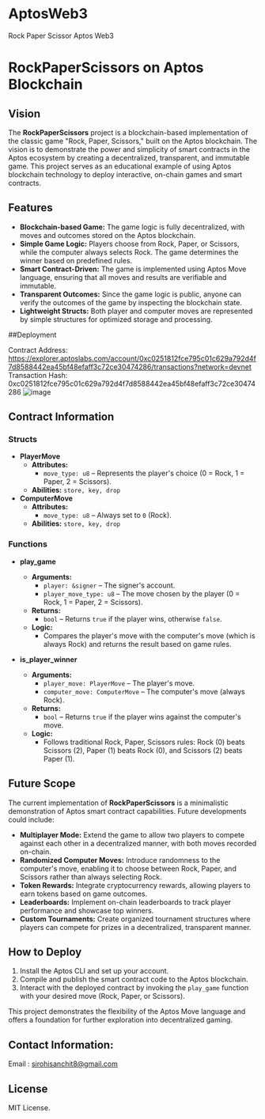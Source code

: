 # AptosWeb3
Rock Paper Scissor Aptos Web3 

# RockPaperScissors on Aptos Blockchain

## Vision
The **RockPaperScissors** project is a blockchain-based implementation of the classic game "Rock, Paper, Scissors," built on the Aptos blockchain. The vision is to demonstrate the power and simplicity of smart contracts in the Aptos ecosystem by creating a decentralized, transparent, and immutable game. This project serves as an educational example of using Aptos blockchain technology to deploy interactive, on-chain games and smart contracts.

## Features

- **Blockchain-based Game:** The game logic is fully decentralized, with moves and outcomes stored on the Aptos blockchain.
- **Simple Game Logic:** Players choose from Rock, Paper, or Scissors, while the computer always selects Rock. The game determines the winner based on predefined rules.
- **Smart Contract-Driven:** The game is implemented using Aptos Move language, ensuring that all moves and results are verifiable and immutable.
- **Transparent Outcomes:** Since the game logic is public, anyone can verify the outcomes of the game by inspecting the blockchain state.
- **Lightweight Structs:** Both player and computer moves are represented by simple structures for optimized storage and processing.

##Deployment

Contract Address: https://explorer.aptoslabs.com/account/0xc0251812fce795c01c629a792d4f7d8588442ea45bf48efaff3c72ce30474286/transactions?network=devnet
Transaction Hash: 0xc0251812fce795c01c629a792d4f7d8588442ea45bf48efaff3c72ce30474286
![image](https://github.com/user-attachments/assets/cfe7a714-539a-42c5-80f1-ed686d5392cf)

## Contract Information

### Structs
- **PlayerMove**
  - **Attributes:** 
    - `move_type: u8` – Represents the player's choice (0 = Rock, 1 = Paper, 2 = Scissors).
  - **Abilities:** `store, key, drop`
- **ComputerMove**
  - **Attributes:**
    - `move_type: u8` – Always set to `0` (Rock).
  - **Abilities:** `store, key, drop`

### Functions

- **play_game**
  - **Arguments:** 
    - `player: &signer` – The signer's account.
    - `player_move_type: u8` – The move chosen by the player (0 = Rock, 1 = Paper, 2 = Scissors).
  - **Returns:** 
    - `bool` – Returns `true` if the player wins, otherwise `false`.
  - **Logic:** 
    - Compares the player's move with the computer's move (which is always Rock) and returns the result based on game rules.
  
- **is_player_winner**
  - **Arguments:** 
    - `player_move: PlayerMove` – The player's move.
    - `computer_move: ComputerMove` – The computer's move (always Rock).
  - **Returns:** 
    - `bool` – Returns `true` if the player wins against the computer's move.
  - **Logic:**
    - Follows traditional Rock, Paper, Scissors rules: Rock (0) beats Scissors (2), Paper (1) beats Rock (0), and Scissors (2) beats Paper (1).

## Future Scope

The current implementation of **RockPaperScissors** is a minimalistic demonstration of Aptos smart contract capabilities. Future developments could include:

- **Multiplayer Mode:** Extend the game to allow two players to compete against each other in a decentralized manner, with both moves recorded on-chain.
- **Randomized Computer Moves:** Introduce randomness to the computer's move, enabling it to choose between Rock, Paper, and Scissors rather than always selecting Rock.
- **Token Rewards:** Integrate cryptocurrency rewards, allowing players to earn tokens based on game outcomes.
- **Leaderboards:** Implement on-chain leaderboards to track player performance and showcase top winners.
- **Custom Tournaments:** Create organized tournament structures where players can compete for prizes in a decentralized, transparent manner.
  
## How to Deploy

1. Install the Aptos CLI and set up your account.
2. Compile and publish the smart contract code to the Aptos blockchain.
3. Interact with the deployed contract by invoking the `play_game` function with your desired move (Rock, Paper, or Scissors).
  
This project demonstrates the flexibility of the Aptos Move language and offers a foundation for further exploration into decentralized gaming.

## Contact Information:
Email : sirohisanchit8@gmail.com

## License
MIT License.
